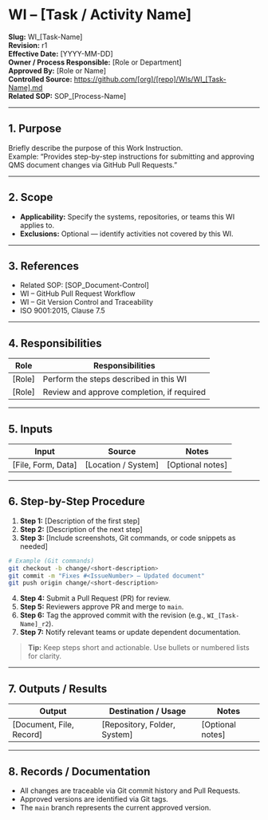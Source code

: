 # WI – [Task / Activity Name]

**Slug:** WI_[Task-Name]  
**Revision:** r1  
**Effective Date:** [YYYY-MM-DD]  
**Owner / Process Responsible:** [Role or Department]  
**Approved By:** [Role or Name]  
**Controlled Source:** https://github.com/[org]/[repo]/WIs/WI_[Task-Name].md  
**Related SOP:** SOP_[Process-Name]

---

## **1. Purpose**

Briefly describe the purpose of this Work Instruction.  
Example: “Provides step-by-step instructions for submitting and approving QMS document changes via GitHub Pull Requests.”

---

## **2. Scope**

* **Applicability:** Specify the systems, repositories, or teams this WI applies to.  
* **Exclusions:** Optional — identify activities not covered by this WI.

---

## **3. References**

* Related SOP: [SOP_Document-Control]  
* WI – GitHub Pull Request Workflow  
* WI – Git Version Control and Traceability  
* ISO 9001:2015, Clause 7.5  

---

## **4. Responsibilities**

| Role | Responsibilities |
|------|------------------|
| [Role] | Perform the steps described in this WI |
| [Role] | Review and approve completion, if required |

---

## **5. Inputs**

| Input | Source | Notes |
|-------|--------|-------|
| [File, Form, Data] | [Location / System] | [Optional notes] |

---

## **6. Step-by-Step Procedure**

1. **Step 1:** [Description of the first step]  
2. **Step 2:** [Description of the next step]  
3. **Step 3:** [Include screenshots, Git commands, or code snippets as needed]  

```bash
# Example (Git commands)
git checkout -b change/<short-description>
git commit -m "Fixes #<IssueNumber> – Updated document"
git push origin change/<short-description>
````

4. **Step 4:** Submit a Pull Request (PR) for review.
5. **Step 5:** Reviewers approve PR and merge to `main`.
6. **Step 6:** Tag the approved commit with the revision (e.g., `WI_[Task-Name]_r2`).
7. **Step 7:** Notify relevant teams or update dependent documentation.

> **Tip:** Keep steps short and actionable. Use bullets or numbered lists for clarity.

---

## **7. Outputs / Results**

| Output                   | Destination / Usage          | Notes            |
| ------------------------ | ---------------------------- | ---------------- |
| [Document, File, Record] | [Repository, Folder, System] | [Optional notes] |

---

## **8. Records / Documentation**

* All changes are traceable via Git commit history and Pull Requests.
* Approved versions are identified via Git tags.
* The `main` branch represents the current approved version.
